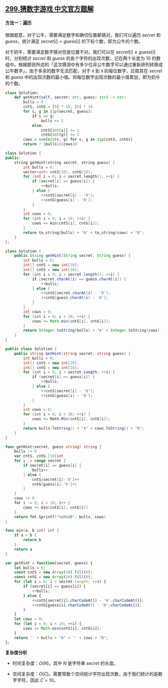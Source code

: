 ## [299.猜数字游戏 中文官方题解](https://leetcode.cn/problems/bulls-and-cows/solutions/100000/cai-shu-zi-you-xi-by-leetcode-solution-q9lz)
#### 方法一：遍历

根据题意，对于公牛，需要满足数字和确切位置都猜对。我们可以遍历 $\textit{secret}$ 和 $\textit{guess}$，统计满足 $\textit{secret}[i]=\textit{guess}[i]$ 的下标个数，即为公牛的个数。

对于奶牛，需要满足数字猜对但是位置不对。我们可以在 $\textit{secret}[i]\ne\textit{guess}[i]$ 时，分别统计 $\textit{secret}$ 和 $\textit{guess}$ 的各个字符的出现次数，记在两个长度为 $10$ 的数组中。根据题目所述的「这次猜测中有多少位非公牛数字可以通过重新排列转换成公牛数字」，由于多余的数字无法匹配，对于 $\texttt{0}$ 到 $\texttt{9}$ 的每位数字，应取其在 $\textit{secret}$ 和 $\textit{guess}$ 中的出现次数的最小值。将每位数字出现次数的最小值累加，即为奶牛的个数。

```Python [sol1-Python3]
class Solution:
    def getHint(self, secret: str, guess: str) -> str:
        bulls = 0
        cntS, cntG = [0] * 10, [0] * 10
        for s, g in zip(secret, guess):
            if s == g:
                bulls += 1
            else:
                cntS[int(s)] += 1
                cntG[int(g)] += 1
        cows = sum(min(s, g) for s, g in zip(cntS, cntG))
        return f'{bulls}A{cows}B'
```

```C++ [sol1-C++]
class Solution {
public:
    string getHint(string secret, string guess) {
        int bulls = 0;
        vector<int> cntS(10), cntG(10);
        for (int i = 0; i < secret.length(); ++i) {
            if (secret[i] == guess[i]) {
                ++bulls;
            } else {
                ++cntS[secret[i] - '0'];
                ++cntG[guess[i] - '0'];
            }
        }
        int cows = 0;
        for (int i = 0; i < 10; ++i) {
            cows += min(cntS[i], cntG[i]);
        }
        return to_string(bulls) + "A" + to_string(cows) + "B";
    }
};
```

```Java [sol1-Java]
class Solution {
    public String getHint(String secret, String guess) {
        int bulls = 0;
        int[] cntS = new int[10];
        int[] cntG = new int[10];
        for (int i = 0; i < secret.length(); ++i) {
            if (secret.charAt(i) == guess.charAt(i)) {
                ++bulls;
            } else {
                ++cntS[secret.charAt(i) - '0'];
                ++cntG[guess.charAt(i) - '0'];
            }
        }
        int cows = 0;
        for (int i = 0; i < 10; ++i) {
            cows += Math.min(cntS[i], cntG[i]);
        }
        return Integer.toString(bulls) + "A" + Integer.toString(cows) + "B";
    }
}
```

```C# [sol1-C#]
public class Solution {
    public string GetHint(string secret, string guess) {
        int bulls = 0;
        int[] cntS = new int[10];
        int[] cntG = new int[10];
        for (int i = 0; i < secret.Length; ++i) {
            if (secret[i] == guess[i]) {
                ++bulls;
            } else {
                ++cntS[secret[i] - '0'];
                ++cntG[guess[i] - '0'];
            }
        }
        int cows = 0;
        for (int i = 0; i < 10; ++i) {
            cows += Math.Min(cntS[i], cntG[i]);
        }
        return bulls.ToString() + "A" + cows.ToString() + "B";
    }
}
```

```go [sol1-Golang]
func getHint(secret, guess string) string {
    bulls := 0
    var cntS, cntG [10]int
    for i := range secret {
        if secret[i] == guess[i] {
            bulls++
        } else {
            cntS[secret[i]-'0']++
            cntG[guess[i]-'0']++
        }
    }
    cows := 0
    for i := 0; i < 10; i++ {
        cows += min(cntS[i], cntG[i])
    }
    return fmt.Sprintf("%dA%dB", bulls, cows)
}

func min(a, b int) int {
    if a > b {
        return b
    }
    return a
}
```

```JavaScript [sol1-JavaScript]
var getHint = function(secret, guess) {
    let bulls = 0;
    const cntS = new Array(10).fill(0);
    const cntG = new Array(10).fill(0);
    for (let i = 0; i < secret.length; ++i) {
        if (secret[i] == guess[i]) {
            ++bulls;
        } else {
            ++cntS[secret[i].charCodeAt() - '0'.charCodeAt()];
            ++cntG[guess[i].charCodeAt() - '0'.charCodeAt()];
        }
    }
    let cows = 0;
    for (let i = 0; i < 10; ++i) {
        cows += Math.min(cntS[i], cntG[i]);
    }
    return '' + bulls + "A" + '' + cows + "B";
};
```

**复杂度分析**

- 时间复杂度：$O(N)$，其中 $N$ 是字符串 $\textit{secret}$ 的长度。

- 空间复杂度：$O(C)$。需要常数个空间统计字符出现次数，由于我们统计的是数字字符，因此 $C=10$。